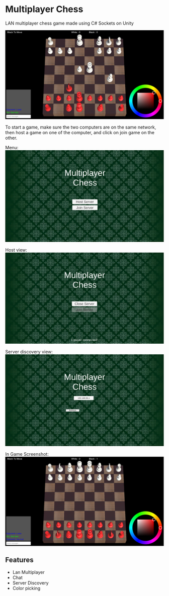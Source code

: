 # Multiplayer Chess

LAN multiplayer chess game made using C# Sockets on Unity

![Menu](Screenshots/inGame.png)

To start a game, make sure the two computers are on the same network, then host a game on one of the computer, and click on join game on the other.

Menu:
![Menu 1](Screenshots/menu1.png)

Host view:
![Menu 2](Screenshots/menu2.png)

Server discovery view:
![ServerDiscovery](Screenshots/serverDiscovery.png)

In Game Screenshot:
![INGAME](Screenshots/endOfGame.png)

## Features

- Lan Multiplayer
- Chat
- Server Discovery
- Color picking